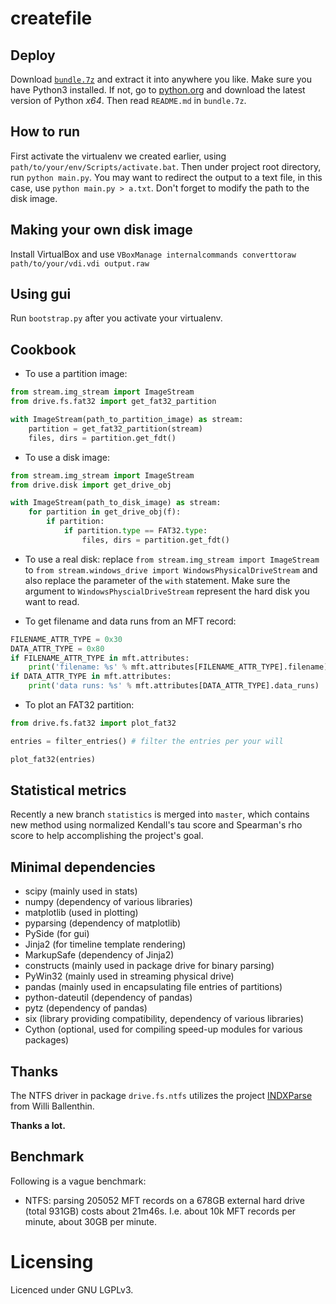 
createfile
====

Deploy
----
Download [`bundle.7z`](https://www.dropbox.com/s/gxdtzjc49tkzf2i/bundle.7z )
and extract it into anywhere you like.
Make sure you have Python3 installed. If not, go to
[python.org](https://www.python.org/ ) and download the latest version of
Python *x64*.
Then read `README.md` in `bundle.7z`.

How to run
----
First activate the virtualenv we created earlier, using
`path/to/your/env/Scripts/activate.bat`.
Then under project root directory, run `python main.py`. You may want
to redirect the output to a text file, in this case, use
`python main.py > a.txt`.
Don't forget to modify the path to the disk image.

Making your own disk image
----
Install VirtualBox and use
`VBoxManage internalcommands converttoraw path/to/your/vdi.vdi output.raw`

Using gui
----
Run `bootstrap.py` after you activate your virtualenv.

Cookbook
----
* To use a partition image:
```python
from stream.img_stream import ImageStream
from drive.fs.fat32 import get_fat32_partition

with ImageStream(path_to_partition_image) as stream:
    partition = get_fat32_partition(stream)
    files, dirs = partition.get_fdt()
```
* To use a disk image:
```python
from stream.img_stream import ImageStream
from drive.disk import get_drive_obj

with ImageStream(path_to_disk_image) as stream:
    for partition in get_drive_obj(f):
        if partition:
            if partition.type == FAT32.type:
                files, dirs = partition.get_fdt()
```

* To use a real disk: replace `from stream.img_stream import ImageStream` to
`from stream.windows_drive import WindowsPhysicalDriveStream` and also replace
the parameter of the `with` statement. Make sure the argument to
`WindowsPhyscialDriveStream` represent the hard disk you want to read.

* To get filename and data runs from an MFT record:
```python
FILENAME_ATTR_TYPE = 0x30
DATA_ATTR_TYPE = 0x80
if FILENAME_ATTR_TYPE in mft.attributes:
    print('filename: %s' % mft.attributes[FILENAME_ATTR_TYPE].filename)
if DATA_ATTR_TYPE in mft.attributes:
    print('data runs: %s' % mft.attributes[DATA_ATTR_TYPE].data_runs)
```

* To plot an FAT32 partition:
```python
from drive.fs.fat32 import plot_fat32

entries = filter_entries() # filter the entries per your will

plot_fat32(entries)
```

Statistical metrics
----
Recently a new branch `statistics` is merged into `master`, which contains
new method using normalized Kendall's tau score and Spearman's rho score to
help accomplishing the project's goal.


Minimal dependencies
----

* scipy (mainly used in stats)
* numpy (dependency of various libraries)
* matplotlib (used in plotting)
* pyparsing (dependency of matplotlib)
* PySide (for gui)
* Jinja2 (for timeline template rendering)
* MarkupSafe (dependency of Jinja2)
* constructs (mainly used in package drive for binary parsing)
* PyWin32 (mainly used in streaming physical drive)
* pandas (mainly used in encapsulating file entries of partitions)
* python-dateutil (dependency of pandas)
* pytz (dependency of pandas)
* six (library providing compatibility, dependency of various libraries)
* Cython (optional, used for compiling speed-up modules for various packages)

Thanks
----
The NTFS driver in package `drive.fs.ntfs` utilizes the project
[INDXParse](https://github.com/williballenthin/INDXParse ) from Willi Ballenthin.

**Thanks a lot.**

Benchmark
----
Following is a vague benchmark:
* NTFS: parsing 205052 MFT records on a 678GB external hard drive (total 931GB)
costs about 21m46s. I.e. about 10k MFT records per minute, about 30GB per minute.

Licensing
====

Licenced under GNU LGPLv3.


